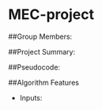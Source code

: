 # MEC-project

##Group Members: 


##Project Summary:



##Pseudocode:


##Algorithm Features

* Inputs:

